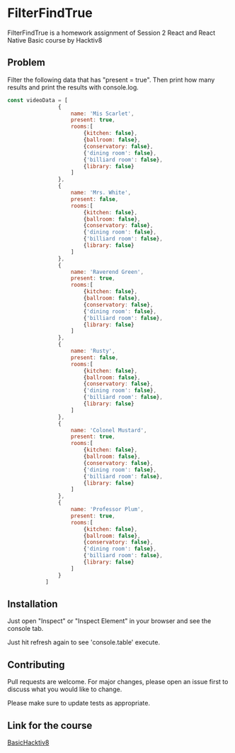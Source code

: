 # FilterFindTrue
FilterFindTrue is a homework assignment of Session 2 React and React Native Basic course by Hacktiv8

## Problem
Filter the following data that has "present = true". Then print how many results and print the results with console.log.
```javascript
const videoData = [
                {
                    name: 'Mis Scarlet',
                    present: true,
                    rooms:[
                        {kitchen: false},
                        {ballroom: false},
                        {conservatory: false},
                        {'dining room': false},
                        {'billiard room': false},
                        {library: false}
                    ]
                },
                {
                    name: 'Mrs. White',
                    present: false,
                    rooms:[
                        {kitchen: false},
                        {ballroom: false},
                        {conservatory: false},
                        {'dining room': false},
                        {'billiard room': false},
                        {library: false}
                    ] 
                },
                {
                    name: 'Raverend Green',
                    present: true,
                    rooms:[
                        {kitchen: false},
                        {ballroom: false},
                        {conservatory: false},
                        {'dining room': false},
                        {'billiard room': false},
                        {library: false}
                    ]
                },
                {
                    name: 'Rusty',
                    present: false,
                    rooms:[
                        {kitchen: false},
                        {ballroom: false},
                        {conservatory: false},
                        {'dining room': false},
                        {'billiard room': false},
                        {library: false}
                    ]
                },
                {
                    name: 'Colonel Mustard',
                    present: true,
                    rooms:[
                        {kitchen: false},
                        {ballroom: false},
                        {conservatory: false},
                        {'dining room': false},
                        {'billiard room': false},
                        {library: false}
                    ]
                },
                {
                    name: 'Professor Plum',
                    present: true,
                    rooms:[
                        {kitchen: false},
                        {ballroom: false},
                        {conservatory: false},
                        {'dining room': false},
                        {'billiard room': false},
                        {library: false}
                    ]
                }
            ]
```

## Installation
Just open "Inspect" or "Inspect Element" in your browser and see the console tab.

Just hit refresh again to see 'console.table' execute.

## Contributing
Pull requests are welcome. For major changes, please open an issue first to discuss what you would like to change.

Please make sure to update tests as appropriate.

## Link for the course
[BasicHacktiv8](https://hacktiv8.com/react/basic/jakarta/)
